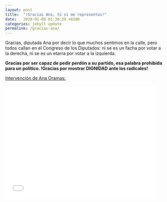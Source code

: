 ```yaml
---
layout: post
title:  "!Gracias Ana, tú sí me representas!"
date:   2020-01-08 01:30:30 +0100
categories: jekyll update
permalink: /gracias-ana/
---
```



Gracias, diputada Ana por decir lo que muchos sentimos en la calle, pero todos callan en el Congreso de los Diputados: ni se es un facha por votar a la derecha, ni se es un etarra por votar a la izquierda.

**Gracias por ser capaz de pedir perdón a su partido, esa palabra prohibida para un político. !Gracias por mostrar DIGNIDAD ante los radicales!**


[Intervención de Ana Oramas:](https://youtu.be/MGLhkiLaeaE)

<iframe width="480" height="360" src="//www.youtube.com/embed/MGLhkiLaeaE" frameborder="0" allowfullscreen="allowfullscreen"></iframe>
